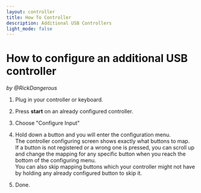 ```yaml
---
layout: controller
title: How To Controller
description: Additional USB Controllers
light_mode: false
---
```


# How to configure an additional USB controller   
_by @RickDangerous_

1. Plug in your controller or keyboard.

2. Press **start** on an already configured controller.

3. Choose "Configure Input"

4. Hold down a button and you will enter the configuration menu.  
The controller configuring screen shows exactly what buttons to map.  
If a button is not registered or a wrong one is pressed, you can scroll up and change the mapping for any specific button when you reach the bottom of the configuring menu.  
You can also skip mapping buttons which your controller might not have by holding any already configured button to skip it.

5. Done.

